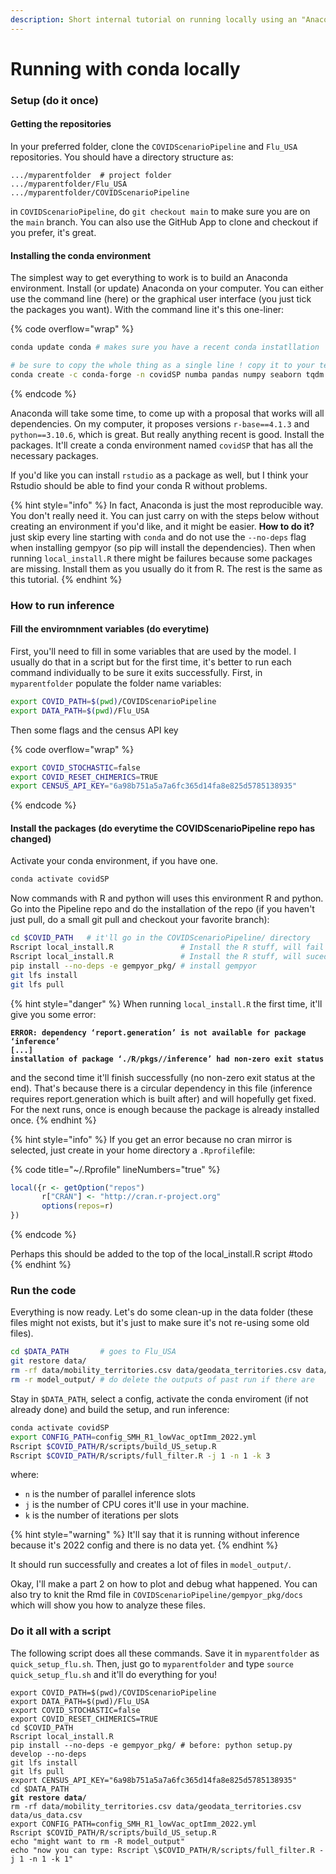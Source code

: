 ```yaml
---
description: Short internal tutorial on running locally using an "Anaconda" environment.
---
```


# Running with conda locally

### Setup (do it once)

#### Getting the repositories

In your preferred folder, clone the `COVIDScenarioPipeline` and `Flu_USA` repositories. You should have a directory structure as:

```
.../myparentfolder  # project folder
.../myparentfolder/Flu_USA
.../myparentfolder/COVIDScenarioPipeline
```

in `COVIDScenarioPipeline`, do `git checkout main` to make sure you are on the `main` branch. You can also use the GitHub App to clone and checkout if you prefer, it's great.

#### Installing the conda environment

The simplest way to get everything to work is to build an Anaconda environment. Install (or update) Anaconda on your computer. You can either use the command line (here) or the graphical user interface (you just tick the packages you want). With the command line it's this one-liner:

{% code overflow="wrap" %}
```bash
conda update conda # makes sure you have a recent conda instatllation

# be sure to copy the whole thing as a single line ! copy it to your text editor
conda create -c conda-forge -n covidSP numba pandas numpy seaborn tqdm matplotlib click confuse pyarrow sympy dask pytest scipy graphviz r-readr r-sf r-lubridate r-tigris r-tidyverse r-gridextra r-reticulate r-truncnorm r-xts r-ggfortify r-flextable r-doparallel r-foreach r-arrow r-optparse r-devtools r-tidycensus
```
{% endcode %}

Anaconda will take some time, to come up with a proposal that works will all dependencies. On my computer, it proposes versions `r-base==4.1.3` and `python==3.10.6`, which is great. But really anything recent is good. Install the packages. It'll create a conda environment named `covidSP` that has all the necessary packages. &#x20;

If you'd like you can install `rstudio` as a package as well, but I think your Rstudio should be able to find your conda R without problems.

{% hint style="info" %}
In fact, Anaconda is just the most reproducible way. You don't really need it. You can just carry on with the steps below without creating an environment if you'd like, and it might be easier. **How to do it?** just skip every line starting with `conda` and do not use the `--no-deps` flag when installing gempyor (so pip will install the dependencies). Then when running `local_install.R` there might be failures because some packages are missing. Install them as you usually do it from R. The rest is the same as this tutorial.
{% endhint %}

### How to run inference

#### Fill the enviromnment variables (do everytime)

First, you'll need to fill in some variables that are used by the model. I usually do that in a script but for the first time, it's better to run each command individually to be sure it exits successfully. First, in `myparentfolder` populate the folder name variables:

```bash
export COVID_PATH=$(pwd)/COVIDScenarioPipeline
export DATA_PATH=$(pwd)/Flu_USA
```

Then some flags and the census API key

{% code overflow="wrap" %}
```bash
export COVID_STOCHASTIC=false
export COVID_RESET_CHIMERICS=TRUE
export CENSUS_API_KEY="6a98b751a5a7a6fc365d14fa8e825d5785138935"
```
{% endcode %}

#### Install the packages (do everytime the COVIDScenarioPipeline repo has changed)

Activate your conda environment, if you have one.

```bash
conda activate covidSP
```

Now commands with R and python will uses this environment R and python. Go into the Pipeline repo and do the installation of the repo (if you haven't just pull, do a small git pull and checkout your favorite branch):

```bash
cd $COVID_PATH   # it'll go in the COVIDScenarioPipeline/ directory
Rscript local_install.R               # Install the R stuff, will fail
Rscript local_install.R               # Install the R stuff, will sucedd
pip install --no-deps -e gempyor_pkg/ # install gempyor
git lfs install
git lfs pull
```

{% hint style="danger" %}
When running `local_install.R` the first time, it'll give you some error:&#x20;

<pre><code><strong>ERROR: dependency ‘report.generation’ is not available for package ‘inference’
</strong><strong>[...]
</strong><strong>installation of package ‘./R/pkgs//inference’ had non-zero exit status
</strong></code></pre>

and the second time it'll finish successfully (no non-zero exit status at the end). That's because there is a circular dependency in this file (inference requires report.generation which is built after) and will hopefully get fixed. For the next runs, once is enough because the package is already installed once.
{% endhint %}

{% hint style="info" %}
If you get an error because no cran mirror is selected, just create in your home directory a `.Rprofile`file:

{% code title="~/.Rprofile" lineNumbers="true" %}
```r
local({r <- getOption("repos")
       r["CRAN"] <- "http://cran.r-project.org" 
       options(repos=r)
})
```
{% endcode %}

Perhaps this should be added to the top of the local\_install.R script #todo
{% endhint %}

### Run the code

Everything is now ready. Let's do some clean-up in the data folder (these files might not exists, but it's just to make sure it's not re-using some old files).

```bash
cd $DATA_PATH       # goes to Flu_USA
git restore data/
rm -rf data/mobility_territories.csv data/geodata_territories.csv data/us_data.csv
rm -r model_output/ # do delete the outputs of past run if there are
```

Stay in `$DATA_PATH`, select a config, activate the conda enviroment (if not already done) and build the setup, and run inference:

```bash
conda activate covidSP
export CONFIG_PATH=config_SMH_R1_lowVac_optImm_2022.yml
Rscript $COVID_PATH/R/scripts/build_US_setup.R
Rscript $COVID_PATH/R/scripts/full_filter.R -j 1 -n 1 -k 3
```

where:

* `n` is the number of parallel inference slots
* `j` is the number of CPU cores it'll use in your machine.
* `k` is the number of iterations per slots

{% hint style="warning" %}
It'll say that it is running without inference because it's 2022 config and there is no data yet.
{% endhint %}

It should run successfully and creates a lot of files in `model_output/`.&#x20;

Okay, I'll make a part 2 on how to plot and debug what happened. You can also try to knit the Rmd file in `COVIDScenarioPipeline/gempyor_pkg/docs` which will show you how to analyze these files.

### Do it all with a script

The following script does all these commands. Save it in `myparentfolder` as `quick_setup_flu.sh`. Then, just go to `myparentfolder` and type `source quick_setup_flu.sh` and it'll do everything for you!

<pre class="language-bash" data-title="quick_setup_flu.sh" data-line-numbers><code class="lang-bash">export COVID_PATH=$(pwd)/COVIDScenarioPipeline
export DATA_PATH=$(pwd)/Flu_USA
export COVID_STOCHASTIC=false
export COVID_RESET_CHIMERICS=TRUE
cd $COVID_PATH
Rscript local_install.R
pip install --no-deps -e gempyor_pkg/ # before: python setup.py develop --no-deps
git lfs install
git lfs pull
export CENSUS_API_KEY="6a98b751a5a7a6fc365d14fa8e825d5785138935"
cd $DATA_PATH
<strong>git restore data/
</strong>rm -rf data/mobility_territories.csv data/geodata_territories.csv data/us_data.csv
export CONFIG_PATH=config_SMH_R1_lowVac_optImm_2022.yml
Rscript $COVID_PATH/R/scripts/build_US_setup.R
echo "might want to rm -R model_output"
echo "now you can type: Rscript \$COVID_PATH/R/scripts/full_filter.R -j 1 -n 1 -k 1"
</code></pre>



